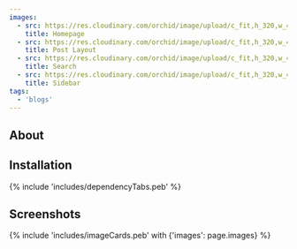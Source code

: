 ```yaml
---
images:
  - src: https://res.cloudinary.com/orchid/image/upload/c_fit,h_320,w_480/v1524969542/themes/futureimperfect/1.jpg
    title: Homepage
  - src: https://res.cloudinary.com/orchid/image/upload/c_fit,h_320,w_480/v1524969542/themes/futureimperfect/2.jpg
    title: Post Layout
  - src: https://res.cloudinary.com/orchid/image/upload/c_fit,h_320,w_480/v1524969542/themes/futureimperfect/3.jpg
    title: Search
  - src: https://res.cloudinary.com/orchid/image/upload/c_fit,h_320,w_480/v1524969542/themes/futureimperfect/4.jpg
    title: Sidebar
tags:
  - 'blogs'
---
```


## About

## Installation

{% include 'includes/dependencyTabs.peb' %}

## Screenshots

{% include 'includes/imageCards.peb' with {'images': page.images} %}

